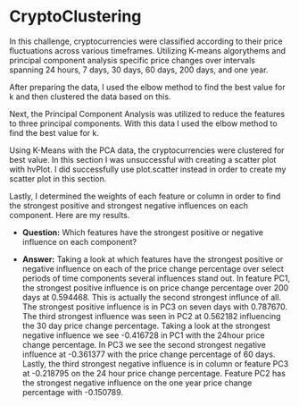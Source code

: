 # CryptoClustering
In this challenge, cryptocurrencies were classified according to their price fluctuations across various timeframes. Utilizing K-means algorythems and principal component analysis specific price changes over intervals spanning 24 hours, 7 days, 30 days, 60 days, 200 days, and one year. 

After preparing the data, I used the elbow method to find the best value for k and then clustered the data based on this. 

Next, the Principal Component Analysis was utilized to reduce the features to three principal components. With this data I used the elbow method to find the best value for k.

Using K-Means with the PCA data, the cryptocurrencies were clustered for best value. In this section I was unsuccessful with creating a scatter plot with hvPlot. I did successfully use plot.scatter instead in order to create my scatter plot in this section. 

Lastly, I determined the weights of each feature or column in order to find the strongest positive and strongest negative influences on each component. Here are my results.

* **Question:** Which features have the strongest positive or negative influence on each component? 
 
* **Answer:** Taking a look at which features have the strongest positive or negative influence on each of the price change percentage over select periods of time components several influences stand out. In feature PC1, the strongest positive influence is on price change percentage over 200 days at 0.594468. This is actually the second strongest influnce of all. The strongest positive influence is in PC3 on seven days with 0.787670. The third strongest influence was seen in PC2 at 0.562182 influencing the 30 day price change percentage. Taking a look at the strongest negative influence we see -0.416728 in PC1 with the 24hour price change percentage. In PC3 we see the second strongest negative influence at -0.361377 with the price change percentage of 60 days. Lastly, the third strongest negative influence is in column or feature PC3 at -0.218795 on the 24 hour price change percentage. Feature PC2 has the strongest negative influence on the one year price change percentage with -0.150789. 